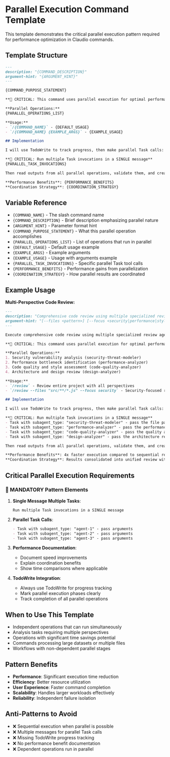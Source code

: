 # Parallel Execution Command Template

This template demonstrates the critical parallel execution pattern required for performance optimization in Claudio commands.

## Template Structure

```markdown
---
description: "{COMMAND_DESCRIPTION}"
argument-hint: "{ARGUMENT_HINT}"
---

{COMMAND_PURPOSE_STATEMENT}

**🚀 CRITICAL: This command uses parallel execution for optimal performance**

**Parallel Operations:**
{PARALLEL_OPERATIONS_LIST}

**Usage:**
- `/{COMMAND_NAME}` - {DEFAULT_USAGE}
- `/{COMMAND_NAME} {EXAMPLE_ARGS}` - {EXAMPLE_USAGE}

## Implementation

I will use TodoWrite to track progress, then make parallel Task calls:

**🚀 CRITICAL: Run multiple Task invocations in a SINGLE message**
{PARALLEL_TASK_INVOCATIONS}

Then read outputs from all parallel operations, validate them, and create comprehensive report.

**Performance Benefits**: {PERFORMANCE_BENEFITS}
**Coordination Strategy**: {COORDINATION_STRATEGY}
```

## Variable Reference

- `{COMMAND_NAME}` - The slash command name
- `{COMMAND_DESCRIPTION}` - Brief description emphasizing parallel nature
- `{ARGUMENT_HINT}` - Parameter format hint
- `{COMMAND_PURPOSE_STATEMENT}` - What this parallel operation accomplishes
- `{PARALLEL_OPERATIONS_LIST}` - List of operations that run in parallel
- `{DEFAULT_USAGE}` - Default usage example
- `{EXAMPLE_ARGS}` - Example arguments
- `{EXAMPLE_USAGE}` - Usage with arguments example
- `{PARALLEL_TASK_INVOCATIONS}` - Specific parallel Task tool calls
- `{PERFORMANCE_BENEFITS}` - Performance gains from parallelization
- `{COORDINATION_STRATEGY}` - How parallel results are coordinated

## Example Usage

**Multi-Perspective Code Review:**
```markdown
---
description: "Comprehensive code review using multiple specialized reviewers in parallel"
argument-hint: "[--files <pattern>] [--focus <security|performance|style|all>]"
---

Execute comprehensive code review using multiple specialized review agents running in parallel for optimal performance.

**🚀 CRITICAL: This command uses parallel execution for optimal performance**

**Parallel Operations:**
1. Security vulnerability analysis (security-threat-modeler)
2. Performance bottleneck identification (performance-analyzer)
3. Code quality and style assessment (code-quality-analyzer)
4. Architecture and design review (design-analyzer)

**Usage:**
- `/review` - Review entire project with all perspectives
- `/review --files "src/**/*.js" --focus security` - Security-focused review of JavaScript files

## Implementation

I will use TodoWrite to track progress, then make parallel Task calls:

**🚀 CRITICAL: Run multiple Task invocations in a SINGLE message**
- Task with subagent_type: "security-threat-modeler" - pass the file patterns and security focus parameters
- Task with subagent_type: "performance-analyzer" - pass the performance analysis scope and file patterns
- Task with subagent_type: "code-quality-analyzer" - pass the quality assessment parameters
- Task with subagent_type: "design-analyzer" - pass the architecture review parameters

Then read outputs from all parallel operations, validate them, and create comprehensive code review report.

**Performance Benefits**: 4x faster execution compared to sequential review, parallel analysis completion in ~2-3 minutes vs 8-12 minutes sequential
**Coordination Strategy**: Results consolidated into unified review with priority-ranked findings and cross-perspective insights
```

## Critical Parallel Execution Requirements

### 🚀 MANDATORY Pattern Elements

1. **Single Message Multiple Tasks**:
   ```
   Run multiple Task invocations in a SINGLE message
   ```

2. **Parallel Task Calls**:
   ```markdown
   - Task with subagent_type: "agent-1" - pass arguments
   - Task with subagent_type: "agent-2" - pass arguments  
   - Task with subagent_type: "agent-3" - pass arguments
   ```

3. **Performance Documentation**:
   - Document speed improvements
   - Explain coordination benefits
   - Show time comparisons where applicable

4. **TodoWrite Integration**:
   - Always use TodoWrite for progress tracking
   - Mark parallel execution phases clearly
   - Track completion of all parallel operations

## When to Use This Template

- Independent operations that can run simultaneously  
- Analysis tasks requiring multiple perspectives
- Operations with significant time savings potential
- Commands processing large datasets or multiple files
- Workflows with non-dependent parallel stages

## Pattern Benefits

- **Performance**: Significant execution time reduction
- **Efficiency**: Better resource utilization
- **User Experience**: Faster command completion
- **Scalability**: Handles larger workloads effectively
- **Reliability**: Independent failure isolation

## Anti-Patterns to Avoid

- ❌ Sequential execution when parallel is possible
- ❌ Multiple messages for parallel Task calls
- ❌ Missing TodoWrite progress tracking
- ❌ No performance benefit documentation
- ❌ Dependent operations run in parallel